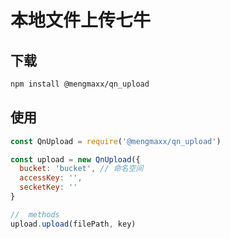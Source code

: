 # 本地文件上传七牛

## 下载

```bash
npm install @mengmaxx/qn_upload

```

## 使用

```js
const QnUpload = require('@mengmaxx/qn_upload')

const upload = new QnUpload({
  bucket: 'bucket', // 命名空间
  accessKey: '',
  secketKey: ''
}

//  methods
upload.upload(filePath, key)

```